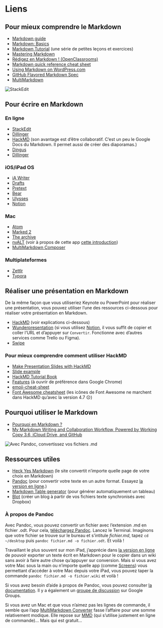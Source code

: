 # Liens

## Pour mieux comprendre le Markdown

- [Markdown guide](https://www.markdownguide.org/basic-syntax/)
- [Markdown: Basics](https://daringfireball.net/projects/markdown/basics)
- [Markdown Tutorial](https://www.markdowntutorial.com/) (une série de petites leçons et exercices)
- [Mastering Markdown](https://guides.github.com/features/mastering-markdown/)
- [Rédigez en Markdown ! (OpenClassrooms)](https://openclassrooms.com/fr/courses/1304236-redigez-en-markdown)
- [Markdown quick reference cheat sheet](https://wordpress.com/support/markdown-quick-reference/)
- [Using Markdown on WordPress.com](https://wordpress.com/support/can-i-use-markdown-on-wordpress-com/)
- [GitHub Flavored Markdown Spec](https://github.github.com/gfm/)
- [MultiMarkdown](https://fletcherpenney.net/multimarkdown/)

![StackEdit](https://www.ralentirtravaux.com/github/stackedit.png)

## Pour écrire en Markdown

### En ligne

- [StackEdit](https://stackedit.io/)
- [Dillinger](https://dillinger.io/)
- [HackMD](https://hackmd.io/?nav=overview) (son avantage est d’être collaboratif. C’est un peu le Google Docs du Markdown. Il permet aussi de créer des diaporamas.)
- [Dingus](https://daringfireball.net/projects/markdown/dingus)
- [Dillinger](https://dillinger.io/)

### iOS/iPad OS

- [iA Writer](https://apps.apple.com/gb/app/ia-writer/id775737172)
- [Drafts](https://apps.apple.com/gb/app/drafts/id1236254471)
- [Pretext](https://apps.apple.com/gb/app/pretext/id1347707000)
- [Bear](https://apps.apple.com/gb/app/bear/id1016366447)
- [Ulysses](https://apps.apple.com/gb/app/ulysses/id1225571038)
- [Notion](https://apps.apple.com/gb/app/notion-notes-projects-docs/id1232780281)

### Mac

- [Atom](https://atom.io/)
- [Marked 2](https://marked2app.com/)
- [The archive](https://zettelkasten.de/the-archive/)
- [nvALT](https://brettterpstra.com/projects/nvalt/) (voir à propos de cette app [cette introduction](http://aya.io/blog/nvalt-prise-de-notes/))
- [MultiMarkdown Composer](https://multimarkdown.com)

### Multiplateformes

- [Zettlr](https://www.zettlr.com)
- [Typora](https://www.typora.io)

## Réaliser une présentation en Markdown

De la même façon que vous utiliseriez Keynote ou PowerPoint pour réaliser une présentation, vous pouvez utiliser l’une des ressources ci-dessous pour réaliser votre présentation en Markdown.

- [HackMD](https://hackmd.io/?nav=overview) (voir explications ci-dessous)
- [Wunderpresentation](https://wunderpresentation.com) (si vous utilisez [Notion](https://apps.apple.com/gb/app/notion-notes-projects-docs/id1232780281), il vous suffit de copier et coller l’URL et d’appuyer sur `Convertir`. Fonctionne avec d’autres services comme Trello ou Figma).
- [Swipe](https://www.swipe.to)

### Pour mieux comprendre comment utiliser HackMD

- [Make Presentation Slides with HackMD](https://hackmd.io/c/tutorials/%2Fs%2Fhow-to-create-slide-deck)
- [Slide example](https://hackmd.io/slide-example?both)
- [HackMD Tutorial Book](https://hackmd.io/c/tutorials/%2Fs%2Ffeatures#Horizontal-Rules)
- [Features](https://hackmd.io/features?both) (à ouvrir de préférence dans Google Chrome)
- [emoji-cheat-sheet](https://github.com/ikatyang/emoji-cheat-sheet)
- [Font Awesome cheatsheet](https://fontawesome.com/v4.7.0/cheatsheet/) (les icônes de Font Awesome ne marchent dans HackMD qu’avec la version 4.7 ☹️)

## Pourquoi utiliser le Markdown

- [Pourquoi en Markdown ?](https://www.davidbosman.fr/blog/2012/11/23/pourquoi-en-markdown/)
- [My Markdown Writing and Collaboration Workflow, Powered by Working Copy 3.6, iCloud Drive, and GitHub](https://www.macstories.net/ios/my-markdown-writing-and-collaboration-workflow-powered-by-working-copy-3-6-icloud-drive-and-github/)

![Avec Pandoc, convertissez vos fichiers .md](https://www.ralentirtravaux.com/github/pandoc.png)

## Ressources utiles

- [Heck Yes Markdown](http://heckyesmarkdown.com/) (le site convertit n’importe quelle page de votre choix en Markdown)
- [Pandoc](https://pandoc.org/help.html) (pour convertir votre texte en un autre format. Essayez [la version en ligne](https://pandoc.org/try/).)
- [Markdown Table generator](http://www.tablesgenerator.com/markdown_tables) (pour générer automatiquement un tableau)
- [Blot](https://blot.im/) (créer un blog à partir de vos fichiers texte synchronisés avec Dropbox)

### À propos de Pandoc

Avec Pandoc, vous pouvez convertir un fichier avec l’extension .md en fichier .odt. Pour cela, [téléchargez Pandoc](https://pandoc.org/installing.html). Lancez le Terminal. Imaginons que votre fichier se trouve sur le bureau et s’intitule *fichier.md*, tapez `cd ~/desktop` puis `pandoc fichier.md -o fichier.odt`. Et voilà !

Travaillant le plus souvent sur mon iPad, j’apprécie dans [la version en ligne](https://pandoc.org/try/) de pouvoir exporter un texte écrit en Markdown pour le copier dans un wiki sans avoir à faire autre chose qu’appuyer sur conversion. Mais si vous avez votre Mac sous la main ou n’importe quelle app (comme [Screens](https://apps.apple.com/gb/app/screens/id655890150)) vous permettant d’accéder à votre Mac depuis votre iPad, vous pouvez taper la commande `pandoc fichier.md -o fichier.wiki` et voilà !

Si vous avez besoin d’aide à propos de Pandoc, vous pouvez consulter [la documentation](https://pandoc.org/getting-started.html). Il y a également un [groupe de discussion](https://groups.google.com/g/pandoc-discuss) sur Google Groups. 

Si vous avez un Mac et que vous n’aimez pas les lignes de commande, il semble que l’app [MultiMarkdown Converter](https://multimarkdown.com) fasse l’affaire pour une somme relativement modique. Elle repose sur [MMD](https://fletcherpenney.net/multimarkdown/download/) (qui s’utilise justement en ligne de commande)... Mais qui est gratuit...